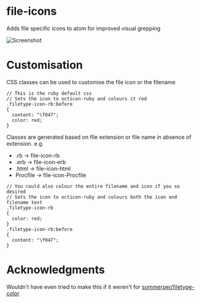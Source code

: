 # file-icons

Adds file specific icons to atom for improved visual grepping

![Screenshot](https://raw.githubusercontent.com/DanBrooker/file-icons/master/file-icons.png)

# Customisation

CSS classes can be used to customise the file icon or the filename

    // This is the ruby default css
    // Sets the icon to octicon-ruby and colours it red
    .filetype-icon-rb:before
    {
      content: "\f047";
      color: red;
    }

Classes are generated based on file extension or file name in absence of extension.
e.g.
* .rb      -> file-icon-rb
* .erb     -> file-icon-erb
* .html    -> file-icon-html
* Procfile -> file-icon-Procfile

```
// You could also colour the entire filename and icon if you so desired
// Sets the icon to octicon-ruby and colours both the icon and filename text
.filetype-icon-rb
{
  color: red;
}
.filetype-icon-rb:before
{
  content: "\f047";
}
```

# Acknowledgments
Wouldn't have even tried to make this if it weren't for [sommerper/filetype-color](https://github.com/sommerper/filetype-color)

